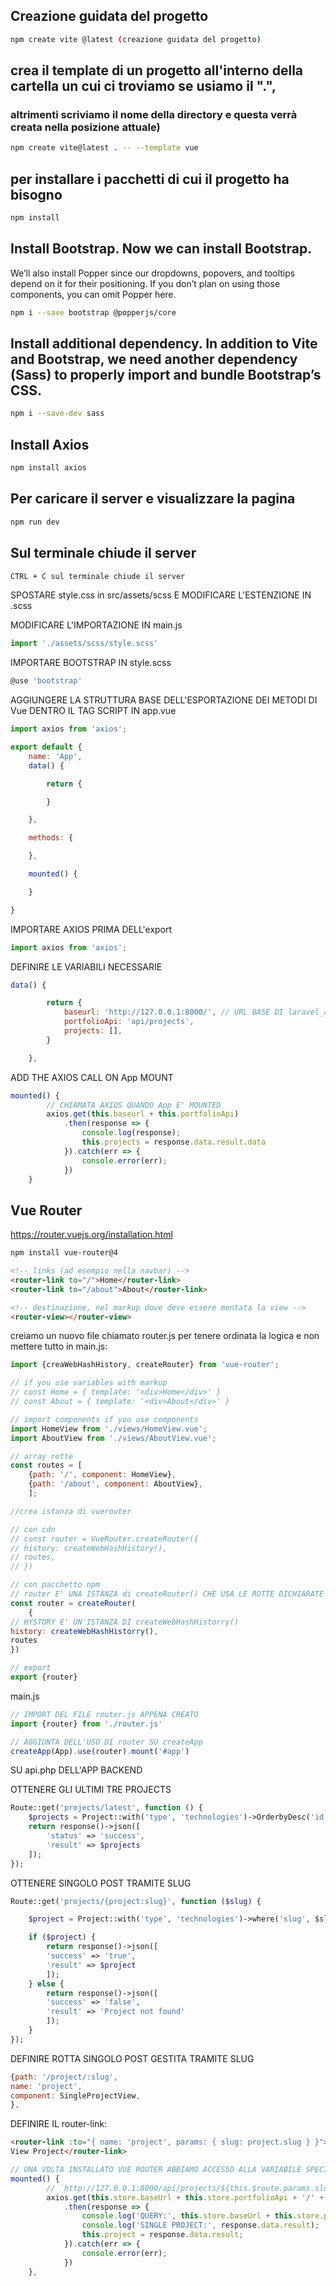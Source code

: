 ## Creazione guidata del progetto
```bash
npm create vite @latest (creazione guidata del progetto)
```

## crea il template di un progetto all'interno della cartella un cui ci troviamo se usiamo il ".", 
### altrimenti scriviamo il nome della directory e questa verrà creata nella posizione attuale)
```bash
npm create vite@latest . -- --template vue
```

## per installare i pacchetti di cui il progetto ha bisogno
```bash
npm install
```

## Install Bootstrap. Now we can install Bootstrap. 
We’ll also install Popper since our dropdowns, popovers, and tooltips depend on it for their positioning. 
If you don’t plan on using those components, you can omit Popper here.
```bash
npm i --save bootstrap @popperjs/core
```

## Install additional dependency. In addition to Vite and Bootstrap, we need another dependency (Sass) to properly import and bundle Bootstrap’s CSS.
```bash
npm i --save-dev sass
```

## Install Axios
```bash
npm install axios
```

## Per caricare il server e visualizzare la pagina
```bash
npm run dev
```

## Sul terminale chiude il server
```bash
CTRL + C sul terminale chiude il server
```

SPOSTARE style.css in src/assets/scss E MODIFICARE L'ESTENZIONE IN .scss

MODIFICARE L'IMPORTAZIONE IN main.js
```js
import './assets/scss/style.scss'
```

IMPORTARE BOOTSTRAP IN style.scss
```js
@use 'bootstrap'
```

AGGIUNGERE LA STRUTTURA BASE DELL'ESPORTAZIONE DEI METODI DI Vue DENTRO IL TAG SCRIPT IN app.vue
```js
import axios from 'axios';

export default {
    name: 'App',
    data() {

        return {

        }

    },

    methods: {

    },

    mounted() {

    }

}
```
IMPORTARE AXIOS PRIMA DELL'export

```js
import axios from 'axios';
```

DEFINIRE LE VARIABILI NECESSARIE
```js
data() {

        return {
            baseurl: 'http://127.0.0.1:8000/', // URL BASE DI laravel_api
            portfolioApi: 'api/projects',
            projects: [],
        }

    },
```

ADD THE AXIOS CALL ON App MOUNT
```js
mounted() {
        // CHIAMATA AXIOS QUANDO App E' MOUNTED
        axios.get(this.baseurl + this.portfolioApi)
            .then(response => {
                console.log(response);
                this.projects = response.data.result.data
            }).catch(err => {
                console.error(err);
            })
    }
```

## Vue Router
https://router.vuejs.org/installation.html

```bash
npm install vue-router@4
```

```html
<!-- links (ad esempio nella navbar) -->
<router-link to="/">Home</router-link>
<router-link to="/about">About</router-link>

<!-- destinazione, nel markup dove deve essere montata la view -->
<router-view></router-view>
```

creiamo un nuovo file chiamato router.js per tenere ordinata la logica e non mettere tutto in main.js:
```js
import {creaWebHashHistory, createRouter} from 'vue-router';

// if you use variables with markup
// const Home = { template: '<div>Home</div>' }
// const About = { template: '<div>About</div>' }

// import components if you use components
import HomeView from './views/HomeView.vue';
import AboutView from './views/AboutView.vue';

// array rotte
const routes = [
    {path: '/', component: HomeView},
    {path: '/about', component: AboutView},
    ];

//crea istanza di vuerouter

// con cdn
// const router = VueRouter.createRouter({
// history: createWebHashHistory(),
// routes,
// })

// con pacchetto npm
// router E' UNA ISTANZA di createRouter() CHE USA LE ROTTE DICHIARATE NELLA const routes
const router = createRouter(
    {
// HYSTORY E' UN'ISTANZA DI createWebHashHistorry()
history: createWebHashHistorry(),
routes
})

// export
export {router}
```

main.js
```js
// IMPORT DEL FILE router.js APPENA CREATO
import {router} from './router.js'

// AGGIUNTA DELL'USO DI router SU createApp
createApp(App).use(router).mount('#app')
```

SU api.php DELL'APP BACKEND

OTTENERE GLI ULTIMI TRE PROJECTS
```php
Route::get('projects/latest', function () {
    $projects = Project::with('type', 'technologies')->OrderbyDesc('id')->take(3)->get();
    return response()->json([
        'status' => 'success',
        'result' => $projects
    ]);
});
```

OTTENERE SINGOLO POST TRAMITE SLUG
```php
Route::get('projects/{project:slug}', function ($slug) {

    $project = Project::with('type', 'technologies')->where('slug', $slug)->first();

    if ($project) {
        return response()->json([
        'success' => 'true',
        'result' => $project 
        ]);
    } else {
        return response()->json([
        'success' => 'false',
        'result' => 'Project not found' 
        ]);
    }
});
```
DEFINIRE ROTTA SINGOLO POST GESTITA TRAMITE SLUG
```js
{path: '/project/:slug', 
name: 'project',
component: SingleProjectView, 
},
```

DEFINIRE IL router-link:
```html
<router-link :to="{ name: 'project', params: { slug: project.slug } }">
View Project</router-link>
```

```js
// UNA VOLTA INSTALLATO VUE ROUTER ABBIAMO ACCESSO ALLA VARIABILE SPECIALE $route
mounted() {
        // `http://127.0.0.1:8000/api/projects/${this.$route.params.slug}`
        axios.get(this.store.baseUrl + this.store.portfolioApi + '/' + `${this.$route.params.slug}`)
            .then(response => {
                console.log('QUERY:', this.store.baseUrl + this.store.portfolioApi + '/' + `${this.$route.params.slug}`);
                console.log('SINGLE PROJECT:', response.data.result);
                this.project = response.data.result;
            }).catch(err => {
                console.error(err);
            })
    },
```

